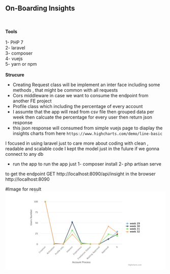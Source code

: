 

##   On-Boarding Insights 
<br><br>
 <b>Tools</b><br><br>
 1- PHP 7 <br>
 2- laravel<br>
 3- composer<br>
 4- vuejs<br>
 5- yarn or npm<br><br>
 <b>Strucure</b>
 
  - Creating Request class will be implement an inter face including some methods , 
 that might be common with all requests 
 - Cors middleware in case we want to consume the endpoint from another FE project
 - Profile class which including the percentage of every account
 - I assumte that the app will read from csv file then grouped data per week 
 then calcuate the percentage for every user 
 then return json response 
 - this json response will consumed from simple vuejs page 
 to diaplay the insights charts from here 
 `https://www.highcharts.com/demo/line-basic`
 
 I focused in using laravel just to care more about coding with clean , readable and scalable code 
 I kept the model just in the fulure if we gonna connect to any db 
 
 
 - run the app 
 to run the app just 
 1- composer install
 2- php artisan serve
 
 to get the endpoint 
 GET http://localhost:8090/api/insight
 in the browser 
 http://localhost:8090
 
 

#Image for result
![insights](resources/assets/insights.png)
